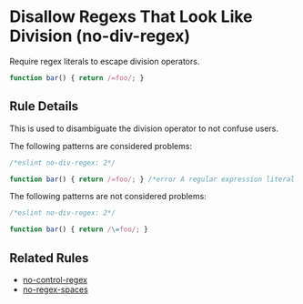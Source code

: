 # Disallow Regexs That Look Like Division (no-div-regex)

Require regex literals to escape division operators.

```js
function bar() { return /=foo/; }
```

## Rule Details

This is used to disambiguate the division operator to not confuse users.

The following patterns are considered problems:

```js
/*eslint no-div-regex: 2*/

function bar() { return /=foo/; } /*error A regular expression literal can be confused with '/='.*/
```

The following patterns are not considered problems:

```js
/*eslint no-div-regex: 2*/

function bar() { return /\=foo/; }
```

## Related Rules

* [no-control-regex](no-control-regex.md)
* [no-regex-spaces](no-regex-spaces.md)
